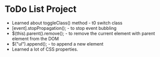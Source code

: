 # ToDo List Project

- Learned about toggleClass() method - t0 switch class
- [event].stopPropagation(); - to stop event bubbling
- $(this).parent().remove(); - to remove the current element with parent  element from the DOM
- $("ul").append(); - to append a new element
- Learned a lot of CSS properties.
